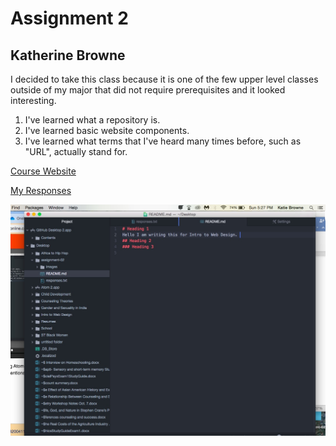 # Assignment 2
## Katherine Browne
I decided to take this class because it is one of the few upper level classes outside of my major that did not require prerequisites and it looked interesting.
1. I've learned what a repository is.
2. I've learned basic website components.
3. I've learned what terms  that I've heard many times before, such as "URL", actually stand for.

[Course Website](https://intro-web-dev.media-ed-online.com/)

[My Responses](./responses.txt)

![My Screenshot](./assignment-02/images/screenshot.jpg)
